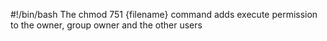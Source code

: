 #!/bin/bash
The chmod 751 {filename} command adds execute permission to the owner, group owner and the other users
